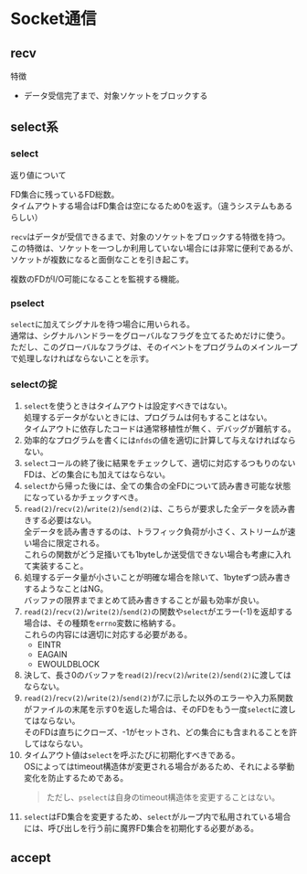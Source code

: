 # Socket通信

## recv

特徴

- データ受信完了まで、対象ソケットをブロックする

## select系

### select

返り値について

FD集合に残っているFD総数。  
タイムアウトする場合はFD集合は空になるため0を返す。（違うシステムもあるらしい）

`recv`はデータが受信できるまで、対象のソケットをブロックする特徴を持つ。  
この特徴は、ソケットを一つしか利用していない場合には非常に便利であるが、ソケットが複数になると面倒なことを引き起こす。

複数のFDがI/O可能になることを監視する機能。

### pselect

`select`に加えてシグナルを待つ場合に用いられる。  
通常は、シグナルハンドラーをグローバルなフラグを立てるためだけに使う。  
ただし、このグローバルなフラグは、そのイベントをプログラムのメインループで処理しなければならないことを示す。

### selectの掟

1. `select`を使うときはタイムアウトは設定すべきではない。  
   処理するデータがないときには、プログラムは何もすることはない。  
   タイムアウトに依存したコードは通常移植性が無く、デバッグが難航する。
2. 効率的なプログラムを書くには`nfds`の値を適切に計算して与えなければならない。
3. `select`コールの終了後に結果をチェックして、適切に対応するつもりのないFDは、どの集合にも加えてはならない。
4. `select`から帰った後には、全ての集合の全FDについて読み書き可能な状態になっているかチェックすべき。
5. `read(2)`/`recv(2)`/`write(2)`/`send(2)`は、こちらが要求した全データを読み書きする必要はない。  
   全データを読み書きするのは、トラフィック負荷が小さく、ストリームが速い場合に限定される。  
   これらの関数がどう足掻いても1byteしか送受信できない場合も考慮に入れて実装すること。
6. 処理するデータ量が小さいことが明確な場合を除いて、1byteずつ読み書きするようなことはNG。  
   バッファの限界までまとめて読み書きすることが最も効率が良い。
7. `read(2)`/`recv(2)`/`write(2)`/`send(2)`の関数や`select`がエラー(-1)を返却する場合は、その種類を`errno`変数に格納する。  
   これらの内容には適切に対応する必要がある。
     - EINTR
     - EAGAIN
     - EWOULDBLOCK
8. 決して、長さ0のバッファを`read(2)`/`recv(2)`/`write(2)`/`send(2)`に渡してはならない。
9. `read(2)`/`recv(2)`/`write(2)`/`send(2)`が7.に示した以外のエラーや入力系関数がファイルの末尾を示す0を返した場合は、そのFDをもう一度`select`に渡してはならない。  
   そのFDは直ちにクローズ、-1がセットされ、どの集合にも含まれることを許してはならない。
10. タイムアウト値は`select`を呼ぶたびに初期化すべきである。  
    OSによってはtimeout構造体が変更される場合があるため、それによる挙動変化を防止するためである。  
    > ただし、`pselect`は自身のtimeout構造体を変更することはない。
11. `select`はFD集合を変更するため、`select`がループ内で私用されている場合には、呼び出しを行う前に魔界FD集合を初期化する必要がある。

## accept
